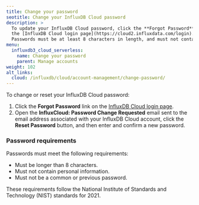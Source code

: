```yaml
---
title: Change your password
seotitle: Change your InfluxDB Cloud password
description: >
  To update your InfluxDB Cloud password, click the **Forgot Password** link on
  the [InfluxDB Cloud login page](https://cloud2.influxdata.com/login).
  Passwords must be at least 8 characters in length, and must not contain common words, personal information, or previous passwords. 
menu:
  influxdb3_cloud_serverless:
    name: Change your password
    parent: Manage accounts
weight: 102
alt_links:
  cloud: /influxdb/cloud/account-management/change-password/
---
```


To change or reset your InfluxDB Cloud password:

1. Click the **Forgot Password** link on the [InfluxDB Cloud login page](https://cloud2.influxdata.com/login).
2. Open the **InfluxCloud: Password Change Requested** email sent to the email
   address associated with your InfluxDB Cloud account, click the **Reset Password**
   button, and then enter and confirm a new password.

### Password requirements

Passwords must meet the following requirements:

- Must be longer than 8 characters.
- Must not contain personal information.
- Must not be a common or previous password.

These requirements follow the National Institute of Standards and Technology (NIST) standards for 2021.
